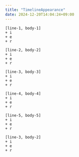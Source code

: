 ```yaml
---
title: "TimelineAppearance"
date: 2024-12-20T14:04:24+09:00
---
```


```timeline
[line-1, body-1]
+ i
+ e
+ r
```

```timeline
[line-2, body-2]
+ i
+ e
+ r
```

```timeline
[line-3, body-3]
+ i
+ e
+ r
```

```timeline
[line-4, body-4]
+ i
+ e
+ r
```

```timeline
[line-5, body-5]
+ i
+ e
+ r
```

```timeline
[line-3, body-2]
+ i
+ e
+ r
```
